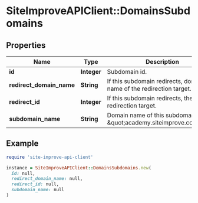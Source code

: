 # SiteImproveAPIClient::DomainsSubdomains

## Properties

| Name | Type | Description | Notes |
| ---- | ---- | ----------- | ----- |
| **id** | **Integer** | Subdomain id.   |  |
| **redirect_domain_name** | **String** | If this subdomain redirects, domain name of the redirection target. | [optional] |
| **redirect_id** | **Integer** | If this subdomain redirects, the Id of the redirection target. | [optional] |
| **subdomain_name** | **String** | Domain name of this subdomain, e.g. \&quot;academy.siteimprove.com\&quot;. | [optional] |

## Example

```ruby
require 'site-improve-api-client'

instance = SiteImproveAPIClient::DomainsSubdomains.new(
  id: null,
  redirect_domain_name: null,
  redirect_id: null,
  subdomain_name: null
)
```

